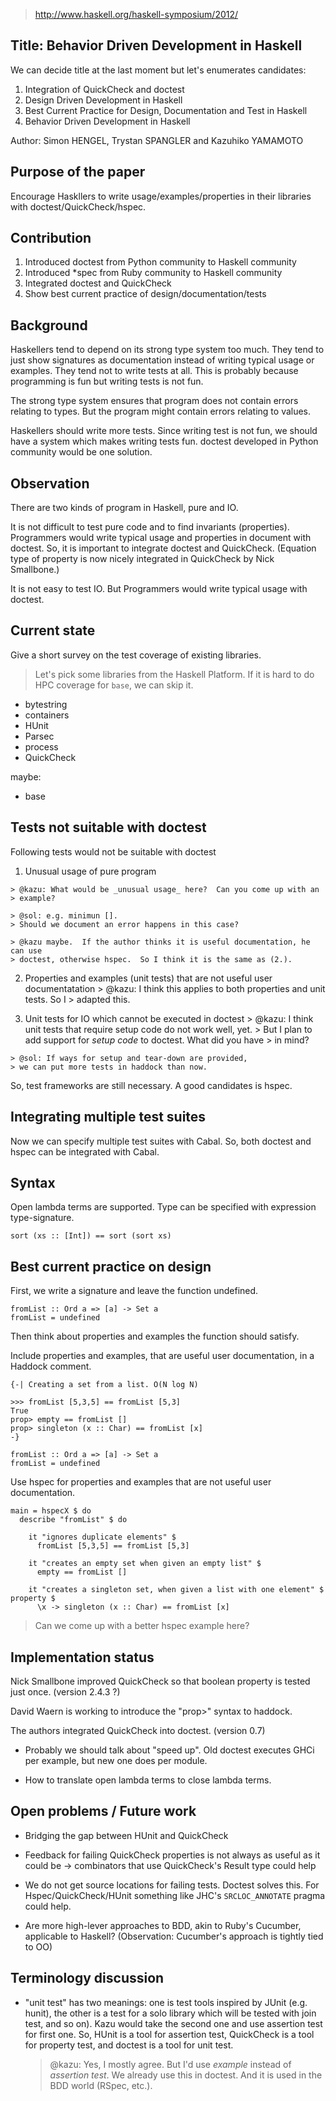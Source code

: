 > http://www.haskell.org/haskell-symposium/2012/

## Title: Behavior Driven Development in Haskell

We can decide title at the last moment but let's enumerates candidates:

1. Integration of QuickCheck and doctest
1. Design Driven Development in Haskell
1. Best Current Practice for Design, Documentation and Test in Haskell
1. Behavior Driven Development in Haskell

Author: Simon HENGEL, Trystan SPANGLER and Kazuhiko YAMAMOTO

## Purpose of the paper

Encourage Haskllers to write usage/examples/properties in their
libraries with doctest/QuickCheck/hspec.

## Contribution

1. Introduced doctest from Python community to Haskell community
1. Introduced *spec from Ruby community to Haskell community
1. Integrated doctest and QuickCheck
1. Show best current practice of design/documentation/tests

## Background

Haskellers tend to depend on its strong type system too much. They
tend to just show signatures as documentation instead of writing
typical usage or examples. They tend not to write tests at all. This is
probably because programming is fun but writing tests is not fun.

The strong type system ensures that program does not contain errors
relating to types. But the program might contain errors relating to
values.

Haskellers should write more tests. Since writing test is not fun, we
should have a system which makes writing tests fun. doctest developed
in Python community would be one solution.

## Observation

There are two kinds of program in Haskell, pure and IO.

It is not difficult to test pure code and to find invariants
(properties).  Programmers would write typical usage and properties in
document with doctest. So, it is important to integrate doctest and
QuickCheck.  (Equation type of property is now nicely integrated in
QuickCheck by Nick Smallbone.)

It is not easy to test IO. But Programmers would write typical usage
with doctest.

## Current state

Give a short survey on the test coverage of existing libraries.

> Let's pick some libraries from the Haskell Platform.  If it is hard to do HPC
> coverage for `base`, we can skip it.

 - bytestring
 - containers
 - HUnit
 - Parsec
 - process
 - QuickCheck

maybe:

 - base

## Tests not suitable with doctest

Following tests would not be suitable with doctest

  1. Unusual usage of pure program

    > @kazu: What would be _unusual usage_ here?  Can you come up with an
    > example?

    > @sol: e.g. minimun [].
    > Should we document an error happens in this case?

    > @kazu maybe.  If the author thinks it is useful documentation, he can use
    > doctest, otherwise hspec.  So I think it is the same as (2.).

  2. Properties and examples (unit tests) that are not useful user
    documentatation
    > @kazu: I think this applies to both properties and unit tests.  So I
    > adapted this.

  3. Unit tests for IO which cannot be executed in doctest
    > @kazu: I think unit tests that require setup code do not work well, yet.
    > But I plan to add support for _setup code_ to doctest.  What did you have
    > in mind?

    > @sol: If ways for setup and tear-down are provided,
    > we can put more tests in haddock than now.

So, test frameworks are still necessary. A good candidates is hspec.

## Integrating multiple test suites

Now we can specify multiple test suites with Cabal. So, both doctest
and hspec can be integrated with Cabal.

## Syntax

Open lambda terms are supported. Type can be specified with expression
type-signature.

    sort (xs :: [Int]) == sort (sort xs)

## Best current practice on design

First, we write a signature and leave the function undefined.

    fromList :: Ord a => [a] -> Set a
    fromList = undefined

Then think about properties and examples the function should satisfy.

Include properties and examples, that are useful user documentation, in a
Haddock comment.

    {-| Creating a set from a list. O(N log N)

    >>> fromList [5,3,5] == fromList [5,3]
    True
    prop> empty == fromList []
    prop> singleton (x :: Char) == fromList [x]
    -}

    fromList :: Ord a => [a] -> Set a
    fromList = undefined

Use hspec for properties and examples that are not useful user documentation.

    main = hspecX $ do
      describe "fromList" $ do

        it "ignores duplicate elements" $
          fromList [5,3,5] == fromList [5,3]

        it "creates an empty set when given an empty list" $
          empty == fromList []

        it "creates a singleton set, when given a list with one element" $ property $
          \x -> singleton (x :: Char) == fromList [x]

> Can we come up with a better hspec example here?

## Implementation status

Nick Smallbone improved QuickCheck so that boolean property is tested
just once. (version 2.4.3 ?)

David Waern is working to introduce the "prop>" syntax to haddock.

The authors integrated QuickCheck into doctest. (version 0.7)

   - Probably we should talk about "speed up". Old doctest executes
     GHCi per example, but new one does per module.

   - How to translate open lambda terms to close lambda terms.

## Open problems / Future work

 - Bridging the gap between HUnit and QuickCheck

 - Feedback for failing QuickCheck properties is not always as useful as it
   could be -> combinators that use QuickCheck's Result type could help

 - We do not get source locations for failing tests.  Doctest solves this.  For
   Hspec/QuickCheck/HUnit something like JHC's `SRCLOC_ANNOTATE` pragma could
   help.

 - Are more high-lever approaches to BDD, akin to Ruby's Cucumber, applicable
   to Haskell?  (Observation: Cucumber's approach is tightly tied to OO)

## Terminology discussion

 - "unit test" has two meanings: one is test tools inspired by JUnit
   (e.g. hunit), the other is a test for a solo library which will be
   tested with join test, and so on). Kazu would take the second one
   and use assertion test for first one. So, HUnit is a tool for
   assertion test, QuickCheck is a tool for property test, and doctest
   is a tool for unit test.

   > @kazu: Yes, I mostly agree.  But I'd use _example_ instead of _assertion
   > test_.  We already use this in doctest.  And it is used in the BDD world
   > (RSpec, etc.).
